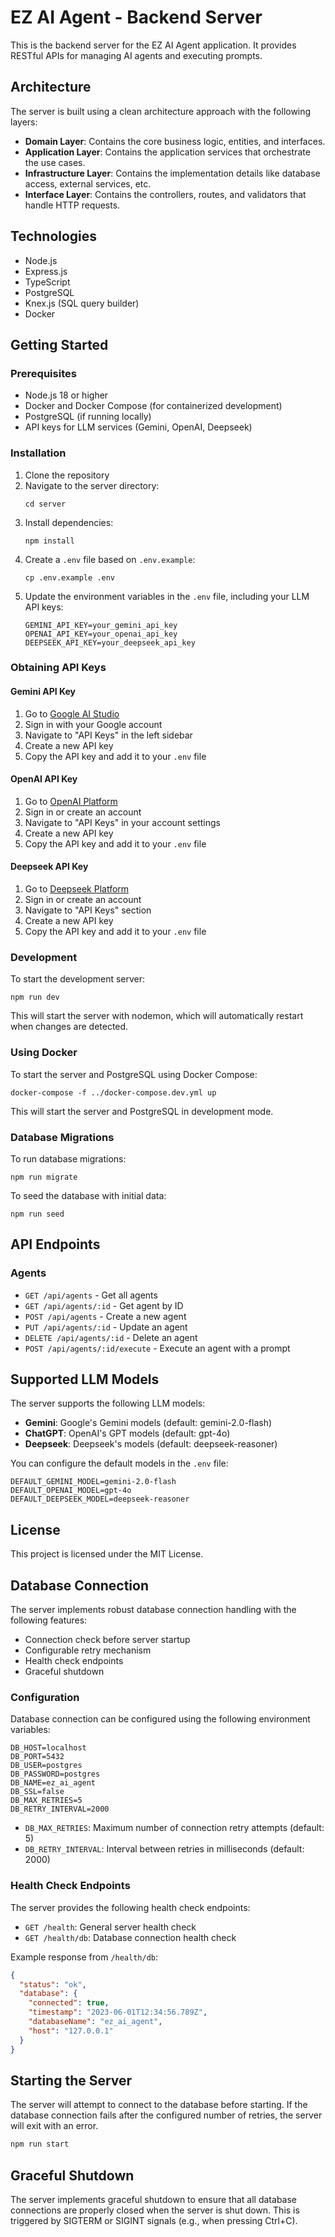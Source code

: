 # EZ AI Agent - Backend Server

This is the backend server for the EZ AI Agent application. It provides RESTful APIs for managing AI agents and executing prompts.

## Architecture

The server is built using a clean architecture approach with the following layers:

- **Domain Layer**: Contains the core business logic, entities, and interfaces.
- **Application Layer**: Contains the application services that orchestrate the use cases.
- **Infrastructure Layer**: Contains the implementation details like database access, external services, etc.
- **Interface Layer**: Contains the controllers, routes, and validators that handle HTTP requests.

## Technologies

- Node.js
- Express.js
- TypeScript
- PostgreSQL
- Knex.js (SQL query builder)
- Docker

## Getting Started

### Prerequisites

- Node.js 18 or higher
- Docker and Docker Compose (for containerized development)
- PostgreSQL (if running locally)
- API keys for LLM services (Gemini, OpenAI, Deepseek)

### Installation

1. Clone the repository
2. Navigate to the server directory:
   ```
   cd server
   ```
3. Install dependencies:
   ```
   npm install
   ```
4. Create a `.env` file based on `.env.example`:
   ```
   cp .env.example .env
   ```
5. Update the environment variables in the `.env` file, including your LLM API keys:
   ```
   GEMINI_API_KEY=your_gemini_api_key
   OPENAI_API_KEY=your_openai_api_key
   DEEPSEEK_API_KEY=your_deepseek_api_key
   ```

### Obtaining API Keys

#### Gemini API Key

1. Go to [Google AI Studio](https://ai.google.dev/)
2. Sign in with your Google account
3. Navigate to "API Keys" in the left sidebar
4. Create a new API key
5. Copy the API key and add it to your `.env` file

#### OpenAI API Key

1. Go to [OpenAI Platform](https://platform.openai.com/)
2. Sign in or create an account
3. Navigate to "API Keys" in your account settings
4. Create a new API key
5. Copy the API key and add it to your `.env` file

#### Deepseek API Key

1. Go to [Deepseek Platform](https://platform.deepseek.com/)
2. Sign in or create an account
3. Navigate to "API Keys" section
4. Create a new API key
5. Copy the API key and add it to your `.env` file

### Development

To start the development server:

```
npm run dev
```

This will start the server with nodemon, which will automatically restart when changes are detected.

### Using Docker

To start the server and PostgreSQL using Docker Compose:

```
docker-compose -f ../docker-compose.dev.yml up
```

This will start the server and PostgreSQL in development mode.

### Database Migrations

To run database migrations:

```
npm run migrate
```

To seed the database with initial data:

```
npm run seed
```

## API Endpoints

### Agents

- `GET /api/agents` - Get all agents
- `GET /api/agents/:id` - Get agent by ID
- `POST /api/agents` - Create a new agent
- `PUT /api/agents/:id` - Update an agent
- `DELETE /api/agents/:id` - Delete an agent
- `POST /api/agents/:id/execute` - Execute an agent with a prompt

## Supported LLM Models

The server supports the following LLM models:

- **Gemini**: Google's Gemini models (default: gemini-2.0-flash)
- **ChatGPT**: OpenAI's GPT models (default: gpt-4o)
- **Deepseek**: Deepseek's models (default: deepseek-reasoner)

You can configure the default models in the `.env` file:

```
DEFAULT_GEMINI_MODEL=gemini-2.0-flash
DEFAULT_OPENAI_MODEL=gpt-4o
DEFAULT_DEEPSEEK_MODEL=deepseek-reasoner
```

## License

This project is licensed under the MIT License.

## Database Connection

The server implements robust database connection handling with the following features:

- Connection check before server startup
- Configurable retry mechanism
- Health check endpoints
- Graceful shutdown

### Configuration

Database connection can be configured using the following environment variables:

```
DB_HOST=localhost
DB_PORT=5432
DB_USER=postgres
DB_PASSWORD=postgres
DB_NAME=ez_ai_agent
DB_SSL=false
DB_MAX_RETRIES=5
DB_RETRY_INTERVAL=2000
```

- `DB_MAX_RETRIES`: Maximum number of connection retry attempts (default: 5)
- `DB_RETRY_INTERVAL`: Interval between retries in milliseconds (default: 2000)

### Health Check Endpoints

The server provides the following health check endpoints:

- `GET /health`: General server health check
- `GET /health/db`: Database connection health check

Example response from `/health/db`:

```json
{
  "status": "ok",
  "database": {
    "connected": true,
    "timestamp": "2023-06-01T12:34:56.789Z",
    "databaseName": "ez_ai_agent",
    "host": "127.0.0.1"
  }
}
```

## Starting the Server

The server will attempt to connect to the database before starting. If the database connection fails after the configured number of retries, the server will exit with an error.

```bash
npm run start
```

## Graceful Shutdown

The server implements graceful shutdown to ensure that all database connections are properly closed when the server is shut down. This is triggered by SIGTERM or SIGINT signals (e.g., when pressing Ctrl+C).
